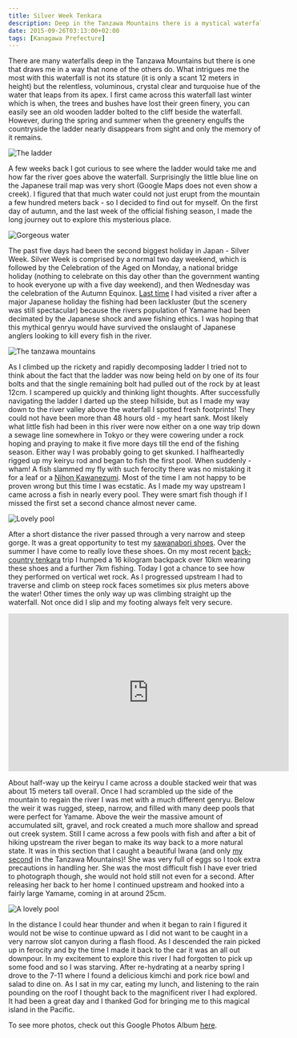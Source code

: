 ```yaml
---
title: Silver Week Tenkara
description: Deep in the Tanzawa Mountains there is a mystical waterfall that had me asking "I wonder what lies above it?" every time I looked upon it. Well I grew tired of wondering and set off to find out...
date: 2015-09-26T03:13:00+02:00
tags: [Kanagawa Prefecture]
---
```

<div class=“text-lg m-2”>
<p class="mb-2">There are many waterfalls deep in the Tanzawa Mountains but there is one that draws me in a way that none of the others do. What intrigues me the most with this waterfall is not its stature (it is only a scant 12 meters in height) but the relentless, voluminous, crystal clear and turquoise hue of the water that leaps from its apex. I first came across this waterfall last winter which is when, the trees and bushes have lost their green finery, you can easily see an old wooden ladder bolted to the cliff beside the waterfall. However, during the spring and summer when the greenery engulfs the countryside the ladder nearly disappears from sight and only the memory of it remains.</p>

<img class="w-8/12 rounded-lg shadow-lg mx-auto" src="https://fallfish-tenkara-images.s3-us-west-1.amazonaws.com/FfT+-+Silver+Week/Silver+Week-Japan-tenkara-iwana-yamame-.jpg" alt="The ladder" />

<p class="mb-2 mt-2">A few weeks back I got curious to see where the ladder would take me and how far the river goes above the waterfall. Surprisingly the little blue line on the Japanese trail map was very short (Google Maps does not even show a creek). I figured that that much water could not just erupt from the mountain a few hundred meters back - so I decided to find out for myself. On the first day of autumn, and the last week of the official fishing season, I made the long journey out to explore this mysterious place.</p>

<img class="w-8/12 rounded-lg shadow-lg mx-auto" src="https://fallfish-tenkara-images.s3-us-west-1.amazonaws.com/FfT+-+Silver+Week/sawahashi-keiryu-Tachiwa+Gorge-Tanzawa+Mountains-.jpg" alt="Gorgeous water" />

<p class="mb-2 mt-2">The past five days had been the second biggest holiday in Japan - Silver Week. Silver Week is comprised by a normal two day weekend, which is followed by the Celebration of the Aged on Monday, a national bridge holiday (nothing to celebrate on this day other than the government wanting to hook everyone up with a five day weekend), and then Wednesday was the celebration of the Autumn Equinox. <a href="https://www.fallfishtenkara/doshi-river-tenkara/" target="_blank" rel="noopener noreferrer" class="text-red-500 hover:bg-red-500 hover:text-white">Last time</a> I had visited a river after a major Japanese holiday the fishing had been lackluster (but the scenery was still spectacular) because the rivers population of Yamame had been decimated by the Japanese shock and awe fishing ethics. I was hoping that this mythical genryu would have survived the onslaught of Japanese anglers looking to kill every fish in the river.</p>

<img class="w-8/12 rounded-lg shadow-lg mx-auto" src="https://fallfish-tenkara-images.s3-us-west-1.amazonaws.com/FfT+-+Silver+Week/quiver+Sawahashi-weir-japan-Tachiwa+Gorge-Tanzawa+Mountains.jpg" alt="The tanzawa mountains" />

<p class="mb-2 mt-2">As I climbed up the rickety and rapidly decomposing ladder I tried not to think about the fact that the ladder was now being held on by one of its four bolts and that the single remaining bolt had pulled out of the rock by at least 12cm. I scampered up quickly and thinking light thoughts. After successfully navigating the ladder I darted up the steep hillside, but as I made my way down to the river valley above the waterfall I spotted fresh footprints! They could not have been more than 48 hours old - my heart sank. Most likely what little fish had been in this river were now either on a one way trip down a sewage line somewhere in Tokyo or they were cowering under a rock hoping and praying to make it five more days till the end of the fishing season. Either way I was probably going to get skunked. I halfheartedly rigged up my keiryu rod and began to fish the first pool. When suddenly - wham! A fish slammed my fly with such ferocity there was no mistaking it for a leaf or a <a href="https://youtu.be/jGsknW0d_eM" target="_blank" rel="noopener noreferrer" class="text-red-500 hover:bg-red-500 hover:text-white">Nihon Kawanezumi</a>. Most of the time I am not happy to be proven wrong but this time I was ecstatic. As I made my way upstream I came across a fish in nearly every pool. They were smart fish though if I missed the first set a second chance almost never came.</p>

<img class="w-8/12 rounded-lg shadow-lg mx-auto" src="https://fallfish-tenkara-images.s3-us-west-1.amazonaws.com/FfT+-+Silver+Week/quiver+Sawahashi-keiryu-japan-Tachiwa+Gorge-Tanzawa+Mountains-yamame-kebari.jpg" alt="Lovely pool" />

<p class="mb-2 mt-2">After a short distance the river passed through a very narrow and steep gorge. It was a great opportunity to test my <a href="https://www.fallfishtenkara.com/sawanobori-footwear/" target="_blank" rel="noopener noreferrer" class="text-red-500 hover:bg-red-500 hover:text-white">sawanabori shoes</a>. Over the summer I have come to really love these shoes. On my most recent <a href="https://www.fallfishtenkara.com/backcountry-tenkara/" target="_blank" rel="noopener noreferrer" class="text-red-500 hover:bg-red-500 hover:text-white">back-country tenkara</a> trip I humped a 16 kilogram backpack over 10km wearing these shoes and a further 7km fishing. Today I got a chance to see how they performed on vertical wet rock. As I progressed upstream I had to traverse and climb on steep rock faces sometimes six plus meters above the water! Other times the only way up was climbing straight up the waterfall. Not once did I slip and my footing always felt very secure.</p>

<iframe width="560" height="315" src="https://www.youtube.com/embed/j9P67jqZ-gw" title="YouTube video player" frameborder="0" allow="accelerometer; autoplay; clipboard-write; encrypted-media; gyroscope; picture-in-picture" allowfullscreen></iframe>

<p class="mb-2 mt-2">About half-way up the keiryu I came across a double stacked weir that was about 15 meters tall overall. Once I had scrambled up the side of the mountain to regain the river I was met with a much different genryu. Below the weir it was rugged, steep, narrow, and filled with many deep pools that were perfect for Yamame. Above the weir the massive amount of accumulated silt, gravel, and rock created a much more shallow and spread out creek system. Still I came across a few pools with fish and after a bit of hiking upstream the river began to make its way back to a more natural state. It was in this section that I caught a beautiful Iwana (and only <a href="https://www.fallfishtenkara.com/tanzawa-mountains/" target="_blank" rel="noopener noreferrer" class="text-red-500 hover:bg-red-500 hover:text-white">my second</a> in the Tanzawa Mountains)! She was very full of eggs so I took extra precautions in handling her. She was the most difficult fish I have ever tried to photograph though, she would not hold still not even for a second. After releasing her back to her home I continued upstream and hooked into a fairly large Yamame, coming in at around 25cm.</p>

<img class="w-8/12 rounded-lg shadow-lg mx-auto" src="https://fallfish-tenkara-images.s3-us-west-1.amazonaws.com/FfT+-+Silver+Week/Silver+Week-Japan-tenkara-iwana-yamame-pool.jpg" alt="A lovely pool" />

<p class="mb-2 mt-2">In the distance I could hear thunder and when it began to rain I figured it would not be wise to continue upward as I did not want to be caught in a very narrow slot canyon during a flash flood. As I descended the rain picked up in ferocity and by the time I made it back to the car it was an all out downpour. In my excitement to explore this river I had forgotten to pick up some food and so I was starving. After re-hydrating at a nearby spring I drove to the 7-11 where I found a delicious kimchi and pork rice bowl and salad to dine on. As I sat in my car, eating my lunch, and listening to the rain pounding on the roof I thought back to the magnificent river I had explored. It had been a great day and I thanked God for bringing me to this magical island in the Pacific.</p>

<p class="mt-2 mb-2 italic text-center font-semibold text-gray-400">To see more photos, check out this Google Photos Album <a href="https://photos.app.goo.gl/mkUEYbkdt1PsMFso6" target="_blank" rel="noopener" class="text-red-500 hover:bg-red-500 hover:text-white">here</a>.</p>

</div>